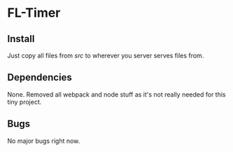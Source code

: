 # FL-Timer

## Install

Just copy all files from _src_ to wherever you server serves files from.

## Dependencies

None. Removed all webpack and node stuff as it's not really needed for this tiny project.

## Bugs

No major bugs right now.
